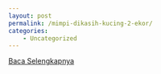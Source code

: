 ```yaml
---
layout: post
permalink: /mimpi-dikasih-kucing-2-ekor/
categories:
    - Uncategorized
---
```


[Baca Selengkapnya](/10)